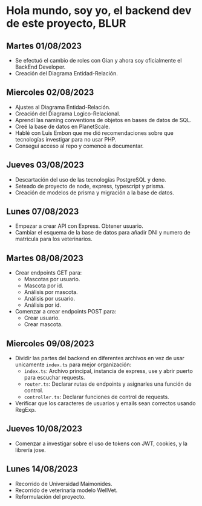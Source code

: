 # Hola mundo, soy yo, el backend dev de este proyecto, BLUR

## Martes 01/08/2023
- Se efectuó el cambio de roles con Gian y ahora soy oficialmente el BackEnd Developer.
- Creación del Diagrama Entidad-Relación.

## Miercoles 02/08/2023
- Ajustes al Diagrama Entidad-Relación.
- Creación del Diagrama Logico-Relacional.
- Aprendí las naming conventions de objetos en bases de datos de SQL.
- Creé la base de datos en PlanetScale.
- Hablé con Luis Embon que me dió recomendaciones sobre que tecnologías investigar para no usar PHP.
- Conseguí acceso al repo y comencé a documentar.

## Jueves 03/08/2023
- Descartación del uso de las tecnologías PostgreSQL y deno.
- Seteado de proyecto de node, express, typescript y prisma.
- Creación de modelos de prisma y migración a la base de datos.

## Lunes 07/08/2023
- Empezar a crear API con Express. Obtener usuario.
- Cambiar el esquema de la base de datos para añadir DNI y numero de matricula para los veterinarios.

## Martes 08/08/2023
- Crear endpoints GET para:
  - Mascotas por usuario.
  - Mascota por id.
  - Análisis por mascota.
  - Análisis por usuario.
  - Análisis por id.
- Comenzar a crear endpoints POST para:
  - Crear usuario.
  - Crear mascota.

## Miercoles 09/08/2023
- Dividir las partes del backend en diferentes archivos en vez de usar unicamente `index.ts` para mejor organización:
  - `index.ts`: Archivo principal, instancia de express, use y abrir puerto para escuchar requests.
  - `router.ts`: Declarar rutas de endpoints y asignarles una función de control.
  - `controller.ts`: Declarar funciones de control de requests.
- Verificar que los caracteres de usuarios y emails sean correctos usando RegExp.

## Jueves 10/08/2023
- Comenzar a investigar sobre el uso de tokens con JWT, cookies, y la librería jose.

## Lunes 14/08/2023
- Recorrido de Universidad Maimonides.
- Recorrido de veterinaria modelo WellVet.
- Reformulación del proyecto.
